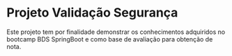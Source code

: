 # Projeto Validação Segurança

Este projeto tem por finalidade demonstrar os conhecimentos adquiridos no bootcamp BDS SpringBoot e como base de avaliação para obtenção de nota.